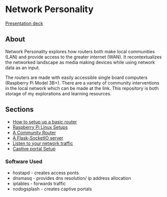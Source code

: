# Network Personality
[Presentation deck](https://bridges-to-the-internet.herokuapp.com/)

## About

Network Personality explores how routers both make local communities (LAN) and provide access to the greater internet (WAN). It recontextualizes the networked landscape as media making devices while using network data as an input.

The routers are made with easily accessible single board computers (Raspberry Pi Model 3B+). There are a variety of community interventions in the local network which can be made at the link. This repository is both storage of my explorations and learning resources.

## Sections
- [How to setup up a basic router](https://github.com/Emceelamb/network-routers/tree/master/basic_router)
- [Raspberry Pi Linux Setups](https://github.com/Emceelamb/network-routers/tree/master/raspberrypi_installation)
- [A Community Router](https://github.com/Emceelamb/network-routers/tree/master/community-router)
- [A Flask-SocketIO server](https://github.com/Emceelamb/network-routers/tree/master/flask-pcap)
- [Listen to your network traffic](https://github.com/Emceelamb/network-routers/tree/master/listen-routera)
- [Captive portal Setup](https://github.com/Emceelamb/network-routers/tree/master/nodogsplash)

### Software Used
- hostapd - creates access ponts
- dnsmasq - provides dns resolution/ ip address allocation
- iptables - forwards traffic
- nodogsplash - creates captive portals

